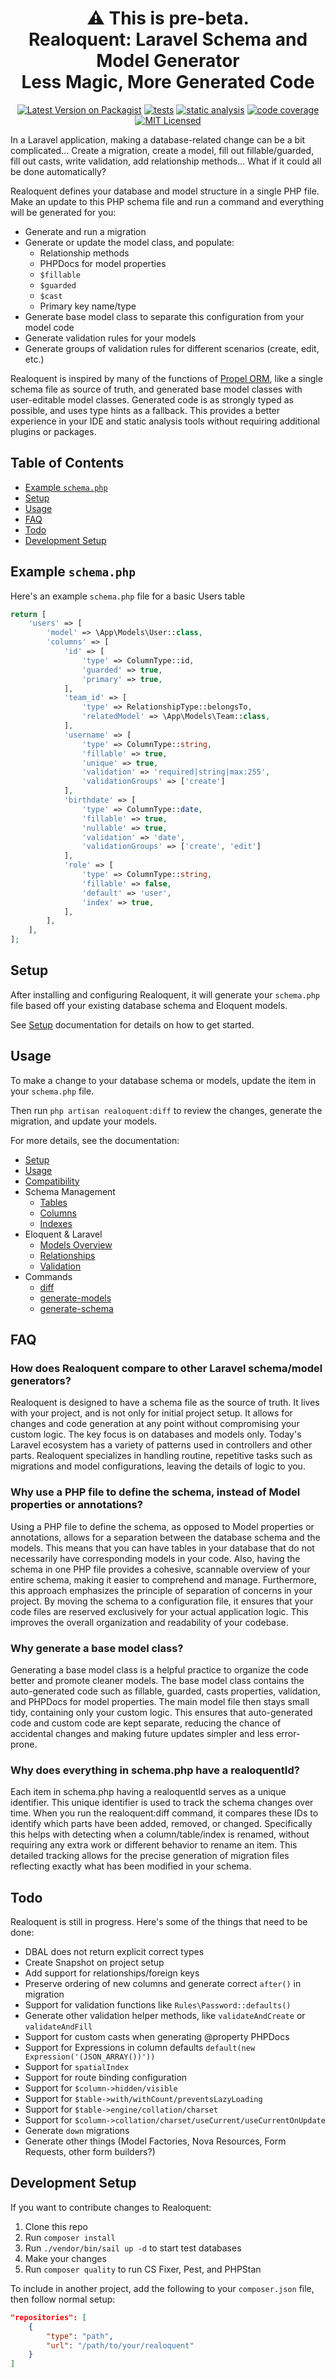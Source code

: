 <h1 align="center">
    ⚠️ This is pre-beta.<br/>
    Realoquent: Laravel Schema and Model Generator<br>Less Magic, More Generated Code
</h1>

<p align="center">
    <a href="https://packagist.org/packages/nova-horizons/realoquent"><img src="https://img.shields.io/packagist/v/nova-horizons/realoquent.svg" alt="Latest Version on Packagist"></a>
    <a href="https://github.com/nova-horizons/realoquent/actions/workflows/tests.yml"><img src="https://github.com/nova-horizons/realoquent/actions/workflows/tests.yml/badge.svg" alt="tests"></a>
    <a href="https://github.com/nova-horizons/realoquent/actions/workflows/static-analysis.yml"><img src="https://github.com/nova-horizons/realoquent/actions/workflows/static-analysis.yml/badge.svg" alt="static analysis"></a>
    <a href="https://codecov.io/gh/nova-horizons/realoquent"><img src="https://codecov.io/gh/nova-horizons/realoquent/graph/badge.svg?token=FFITZKM6M2" alt="code coverage"/></a>
    <a href="LICENSE.md"><img src="https://img.shields.io/badge/license-MIT-brightgreen.svg" alt="MIT Licensed"></a>
</p>

In a Laravel application, making a database-related change can be a bit complicated... Create a migration, create a model, fill out fillable/guarded, fill out casts, write validation, add relationship methods... What if it could all be done automatically?

Realoquent defines your database and model structure in a single PHP file. Make an update to this PHP schema file and run a command and everything will be generated for you:

* Generate and run a migration
* Generate or update the model class, and populate:
    * Relationship methods
    * PHPDocs for model properties
    * `$fillable`
    * `$guarded`
    * `$cast`
    * Primary key name/type
* Generate base model class to separate this configuration from your model code
* Generate validation rules for your models
* Generate groups of validation rules for different scenarios (create, edit, etc.)

Realoquent is inspired by many of the functions of [Propel ORM](https://propelorm.org), like a single schema file as source of truth, and generated base model classes with user-editable model classes. Generated code is as strongly typed as possible, and uses type hints as a fallback.
This provides a better experience in your IDE and static analysis tools without requiring additional plugins or packages.

## Table of Contents
- [Example `schema.php`](#example-schemaphp)
- [Setup](#setup)
- [Usage](#usage)
- [FAQ](#faq)
- [Todo](#todo)
- [Development Setup](#development-setup)


## Example `schema.php`

Here's an example `schema.php` file for a basic Users table

```php
return [
    'users' => [
        'model' => \App\Models\User::class,
        'columns' => [
            'id' => [
                'type' => ColumnType::id,
                'guarded' => true,
                'primary' => true,
            ],
            'team_id' => [
                'type' => RelationshipType::belongsTo,
                'relatedModel' => \App\Models\Team::class,
            ],
            'username' => [
                'type' => ColumnType::string,
                'fillable' => true,
                'unique' => true,
                'validation' => 'required|string|max:255',
                'validationGroups' => ['create']
            ],
            'birthdate' => [
                'type' => ColumnType::date,
                'fillable' => true,
                'nullable' => true,
                'validation' => 'date',
                'validationGroups' => ['create', 'edit']
            ],
            'role' => [
                'type' => ColumnType::string,
                'fillable' => false,
                'default' => 'user',
                'index' => true,
            ],
        ],
    ],
];
```

## Setup

After installing and configuring Realoquent, it will generate your `schema.php` file based off your existing database schema and Eloquent models.

See [Setup](docs/setup.md) documentation for details on how to get started.

## Usage

To make a change to your database schema or models, update the item in your `schema.php` file.

Then run `php artisan realoquent:diff` to review the changes, generate the migration, and update your models.

For more details, see the documentation:

* [Setup](docs/setup.md)
* [Usage](docs/usage.md)
* [Compatibility](docs/compatibility.md)
* Schema Management
    * [Tables](docs/schema-management/tables.md)
    * [Columns](docs/schema-management/columns.md)
    * [Indexes](docs/schema-management/indexes.md)
* Eloquent & Laravel
    * [Models Overview](docs/eloquent/models.md)
    * [Relationships](docs/eloquent/relationships.md)
    * [Validation](docs/eloquent/validation.md)
* Commands
    * [diff](docs/commands/diff.md)
    * [generate-models](docs/commands/generate-models.md)
    * [generate-schema](docs/commands/generate-schema.md)

## FAQ

### How does Realoquent compare to other Laravel schema/model generators?
Realoquent is designed to have a schema file as the source of truth. It lives with your project, and is not only for initial project 
setup. It allows for changes and code generation at any point without compromising your custom logic. The key focus is on databases 
and models only. Today's Laravel ecosystem has a variety of patterns used in controllers and other parts. Realoquent specializes 
in handling routine, repetitive tasks such as migrations and model configurations, leaving the details of logic to you.

### Why use a PHP file to define the schema, instead of Model properties or annotations?
Using a PHP file to define the schema, as opposed to Model properties or annotations, allows for a separation 
between the database schema and the models. This means that you can have tables in your database that do not 
necessarily have corresponding models in your code. Also, having the schema in one PHP file provides a cohesive,
scannable overview of your entire schema, making it easier to comprehend and manage. Furthermore, this approach
emphasizes the principle of separation of concerns in your project. By moving the schema to a configuration file,
it ensures that your code files are reserved exclusively for your actual application logic. This improves the overall
organization and readability of your codebase.

### Why generate a base model class?
Generating a base model class is a helpful practice to organize the code better and promote cleaner models. 
The base model class contains the auto-generated code such as fillable, guarded, casts properties, validation, and PHPDocs
for model properties. The main model file then stays small tidy, containing only your custom logic. This ensures that
auto-generated code and custom code are kept separate, reducing the chance of accidental changes and making future
updates simpler and less error-prone.

### Why does everything in schema.php have a realoquentId?
Each item in schema.php having a realoquentId serves as a unique identifier. This unique identifier is used to
track the schema changes over time. When you run the realoquent:diff command, it compares these IDs to identify
which parts have been added, removed, or changed. Specifically this helps with detecting when a column/table/index
is renamed, without requiring any extra work or different behavior to rename an item. This detailed tracking
allows for the precise generation of migration files reflecting exactly what has been modified in your schema.

## Todo

Realoquent is still in progress. Here's some of the things that need to be done:

- DBAL does not return explicit correct types
- Create Snapshot on project setup
- Add support for relationships/foreign keys
- Preserve ordering of new columns and generate correct `after()` in migration
- Support for validation functions like `Rules\Password::defaults()`
- Generate other validation helper methods, like `validateAndCreate` or `validateAndFill`
- Support for custom casts when generating @property PHPDocs
- Support for Expressions in column defaults `default(new Expression('(JSON_ARRAY())'))`
- Support for `spatialIndex`
- Support for route binding configuration
- Support for `$column->hidden/visible`
- Support for `$table->with/withCount/preventsLazyLoading`
- Support for `$table->engine/collation/charset`
- Support for `$column->collation/charset/useCurrent/useCurrentOnUpdate`
- Generate `down` migrations
- Generate other things (Model Factories, Nova Resources, Form Requests, other form builders?)

## Development Setup

If you want to contribute changes to Realoquent:

1. Clone this repo
2. Run `composer install`
3. Run `./vendor/bin/sail up -d` to start test databases
4. Make your changes 
5. Run `composer quality` to run CS Fixer, Pest, and PHPStan

To include in another project, add the following to your `composer.json` file, then follow normal setup:

```json
"repositories": [
    {
        "type": "path",
        "url": "/path/to/your/realoquent"
    }
]
```
